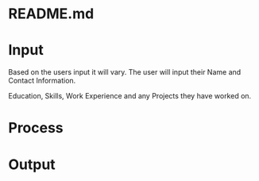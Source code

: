 # README.md

<h1>Input</h1>
<p>Based on the users input it will vary. The user will input their Name and Contact Information.</p>
<p>Education, Skills, Work Experience and any Projects they have worked on.</p>

<h1>Process</h1>


<h1>Output</h1>
